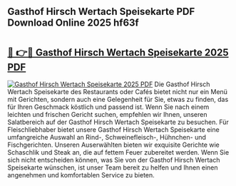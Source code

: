 ## Gasthof Hirsch Wertach Speisekarte PDF Download Online 2025 hf63f

# <h2><a href="http://gc6ssmc.nevu.top/?p=Gasthof+Hirsch+Wertach+Speisekarte">🔗 👉🔴 Gasthof Hirsch Wertach Speisekarte 2025 PDF</a></h2>

[![Gasthof Hirsch Wertach Speisekarte 2025 PDF](https://i.imgur.com/dBaPXMq.png)](http://gc6ssmc.nevu.top/?p=Gasthof+Hirsch+Wertach+Speisekarte)
Die Gasthof Hirsch Wertach Speisekarte des Restaurants oder Cafés bietet nicht nur ein Menü mit Gerichten, sondern auch eine Gelegenheit für Sie, etwas zu finden, das für Ihren Geschmack köstlich und passend ist. Wenn Sie nach einem leichten und frischen Gericht suchen, empfehlen wir Ihnen, unseren Salatbereich auf der Gasthof Hirsch Wertach Speisekarte zu besuchen. Für Fleischliebhaber bietet unsere Gasthof Hirsch Wertach Speisekarte eine umfangreiche Auswahl an Rind-, Schweinefleisch-, Hühnchen- und Fischgerichten. Unseren Auserwählten bieten wir exquisite Gerichte wie Schaschlik und Steak an, die auf fettem Feuer zubereitet werden. Wenn Sie sich nicht entscheiden können, was Sie von der Gasthof Hirsch Wertach Speisekarte wünschen, ist unser Team bereit zu helfen und Ihnen einen angenehmen und komfortablen Service zu bieten.
